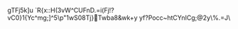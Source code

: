 gTFj5k]u `R{x::H(3vW^CUFnD.=i(Fj!?vC0}1{Yc^mg;]^5\p"1wS08Tj}Twba8&wk+y
yf?Pocc~htCYnICg;\@2y\\%.=J\